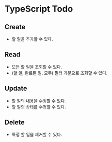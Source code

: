 # TypeScript Todo

## Create
- 할 일을 추가할 수 있다.

## Read
- 모든 할 일을 조회할 수 있다.
- (할 일, 완료된 일, 모두) 필터
기분으로 조회할 수 있다.

## Update
- 할 일의 내용을 수정할 수 있다.
- 할 일의 상태를 수정할 수 있다.

## Delete
- 특정 할 일을 제거할 수 있다.


<!--
// 타입스크립트, vite, jsdoc 프로젝트
    -package.json
    "dev": "vite",
    "build": "tsc && vite build",
    "preview": "vite preview",
    "docs": "jsdoc -c jsdoc.json"
 -->